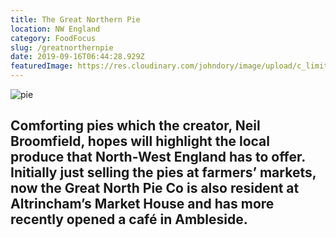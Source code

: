 ```yaml
---
title: The Great Northern Pie
location: NW England
category: FoodFocus
slug: /greatnorthernpie
date: 2019-09-16T06:44:28.929Z
featuredImage: https://res.cloudinary.com/johndory/image/upload/c_limit,q_80,w_2000/v1568614378/posts/greatnorthpieco/greatNorthPieCo-018_imnhqp.jpg
---
```

![pie](https://res.cloudinary.com/johndory/image/upload/c_limit,q_80,w_2000/v1568614378/posts/greatnorthpieco/greatNorthPieCo-018_imnhqp.jpg "pie")

## Comforting pies which the creator, Neil Broomfield, hopes will highlight the local produce that North-West England has to offer. Initially just selling the pies at farmers’ markets, now the Great North Pie Co is also resident at Altrincham’s Market House and has more recently opened a café in Ambleside.

